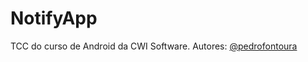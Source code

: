 # NotifyApp
TCC do curso de Android da CWI Software.
Autores: [@pedrofontoura](https://github.com/pedrofontoura)
